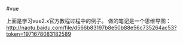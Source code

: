 #vue

上面是学习vue2.x官方教程过程中的例子。
做的笔记是一个思维导图：http://naotu.baidu.com/file/d566b83197b8e50b88e56c735264ac53?token=1971678083182589
